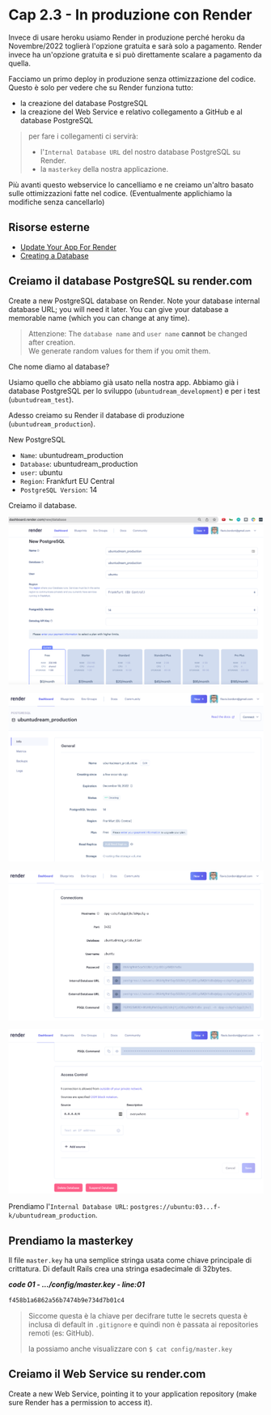 # <a name="top"></a> Cap 2.3 - In produzione con Render

Invece di usare heroku usiamo Render in produzione perché heroku da Novembre/2022 toglierà l'opzione gratuita e sarà solo a pagamento.
Render invece ha un'opzione gratuita e si può direttamente scalare a pagamento da quella.

Facciamo un primo deploy in produzione senza ottimizzazione del codice.
Questo è solo per vedere che su Render funziona tutto:
- la creazione del database PostgreSQL
- la creazione del Web Service e relativo collegamento a GitHub e al database PostgreSQL

> per fare i collegamenti ci servirà:
> - l'`Internal Database URL` del nostro database PostgreSQL su Render.
> - la `masterkey` della nostra applicazione.

Più avanti questo webservice lo cancelliamo e ne creiamo un'altro basato sulle ottimizzazioni fatte nel codice. (Eventualmente applichiamo la modifiche senza cancellarlo)



## Risorse esterne

- [Update Your App For Render](https://render.com/docs/deploy-rails#update-your-app-for-render)
- [Creating a Database](https://render.com/docs/databases)




## Creiamo il database PostgreSQL su render.com

Create a new PostgreSQL database on Render. Note your database internal database URL; you will need it later. You can give your database a memorable name (which you can change at any time).

> Attenzione: The `database name` and `user name` **cannot** be changed after creation. <br/>
> We generate random values for them if you omit them.

Che nome diamo al database?

Usiamo quello che abbiamo già usato nella nostra app.
Abbiamo già i database PostgreSQL per lo sviluppo (`ubuntudream_development`) e per i test (`ubuntudream_test`).

Adesso creiamo su Render il database di produzione (`ubuntudream_production`).


New PostgreSQL

- `Name`: ubuntudream_production
- `Database`: ubuntudream_production
- `user`: ubuntu
- `Region`: Frankfurt EU Central
- `PostgreSQL Version`: 14

Creiamo il database.

![fig01](https://github.com/flaviobordonidev/leanpubabrandnewcms/blob/master/ubuntudream/02-production/03_fig01-render_postgresql_new.png)

![fig02](https://github.com/flaviobordonidev/leanpubabrandnewcms/blob/master/ubuntudream/02-production/03_fig02-render_postgresql_info1.png)

![fig03](https://github.com/flaviobordonidev/leanpubabrandnewcms/blob/master/ubuntudream/02-production/03_fig03-render_postgresql_info2.png)

![fig04](https://github.com/flaviobordonidev/leanpubabrandnewcms/blob/master/ubuntudream/02-production/03_fig04-render_postgresql_info3.png)


Prendiamo l'`Internal Database URL`: `postgres://ubuntu:03...f-k/ubuntudream_production`.




## Prendiamo la masterkey

Il file `master.key` ha una semplice stringa usata come chiave principale di crittatura. Di default Rails crea una stringa esadecimale di 32bytes.

***code 01 - .../config/master.key - line:01***

```bash
f458b1a6862a56b7474b9e734d7b01c4
```

> Siccome questa è la chiave per decifrare tutte le secrets questa è inclusa di default in `.gitignore` e quindi non è passata ai repositories remoti (es: GitHub).
>
> la possiamo anche visualizzare con `$ cat config/master.key`



## Creiamo il Web Service su render.com

Create a new Web Service, pointing it to your application repository (make sure Render has a permission to access it).
